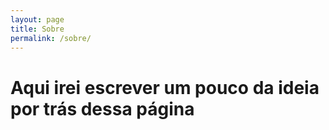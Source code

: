 ```yaml
---
layout: page
title: Sobre
permalink: /sobre/
---
```

# Aqui irei escrever um pouco da ideia por trás dessa página
